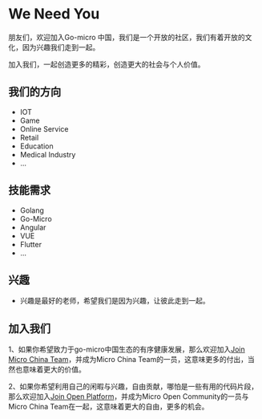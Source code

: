 # We Need You

朋友们，欢迎加入Go-micro 中国，我们是一个开放的社区，我们有着开放的文化，因为兴趣我们走到一起。

加入我们，一起创造更多的精彩，创造更大的社会与个人价值。

## 我们的方向

+ IOT
+ Game
+ Online Service
+ Retail
+ Education
+ Medical Industry
+ ...

## 技能需求

+ Golang
+ Go-Micro
+ Angular
+ VUE
+ Flutter
+ ...

## 兴趣

+ 兴趣是最好的老师，希望我们是因为兴趣，让彼此走到一起。

## 加入我们

1、如果你希望致力于go-micro中国生态的有序健康发展，那么欢迎加入[Join Micro China Team](https://github.com/micro-in-cn/Notice#%E5%8A%A0%E5%85%A5micro-china-team)，并成为Micro China Team的一员，这意味更多的付出，当然也意味着更大的价值。


2、如果你希望利用自己的闲暇与兴趣，自由贡献，哪怕是一些有用的代码片段，那么欢迎加入[Join Open Platform](https://github.com/micro-in-cn/Notice#%E5%8A%A0%E5%85%A5micro-open-community)，并成为Micro Open Community的一员与Micro China Team在一起，这意味着更大的自由，更多的机会。

